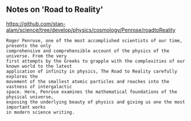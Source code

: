 ## Notes on 'Road to Reality'
https://github.com/stan-alam/science/tree/develop/physics/cosmology/Penrose/roadtoReality
```text
Roger Penrose, one of the most accomplished scientists of our time, presents the only
comprehensive and comprehensible account of the physics of the universe. From the very
first attempts by the Greeks to grapple with the complexities of our known world to the latest
application of infinity in physics, The Road to Reality carefully explores the
movement of the smallest atomic particles and reaches into the vastness of intergalactic
space. Here, Penrose examines the mathematical foundations of the physical universe,
exposing the underlying beauty of physics and giving us one the most important works
in modern science writing.
```
